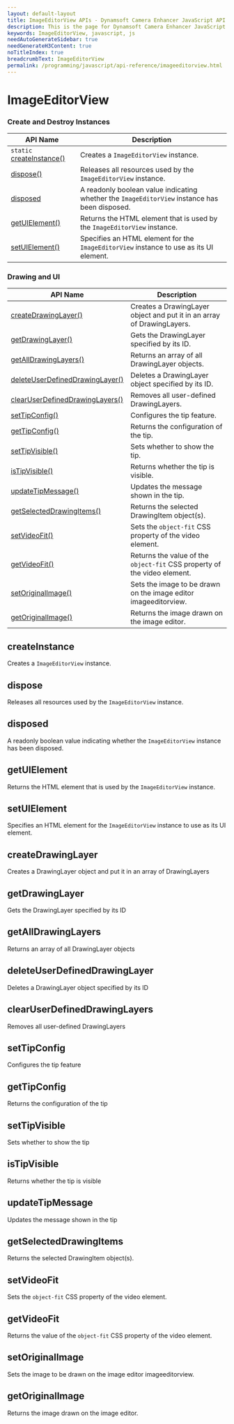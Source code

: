 ```yaml
---
layout: default-layout
title: ImageEditorView APIs - Dynamsoft Camera Enhancer JavaScript API
description: This is the page for Dynamsoft Camera Enhancer JavaScript SDK ImageEditorView APIs.
keywords: ImageEditorView, javascript, js
needAutoGenerateSidebar: true
needGenerateH3Content: true
noTitleIndex: true
breadcrumbText: ImageEditorView
permalink: /programming/javascript/api-reference/imageeditorview.html
---
```


# ImageEditorView

### Create and Destroy Instances

| API Name                                     | Description                                                                                   |
| -------------------------------------------- | --------------------------------------------------------------------------------------------- |
| `static` [createInstance()](#createinstance) | Creates a `ImageEditorView` instance.                                                         |
| [dispose()](#dispose)                        | Releases all resources used by the `ImageEditorView` instance.                                |
| [disposed](#disposed)                        | A readonly boolean value indicating whether the `ImageEditorView` instance has been disposed. |
| [getUIElement()](#getuielement)              | Returns the HTML element that is used by the `ImageEditorView` instance.                      |
| [setUIElement()](#setuielement)              | Specifies an HTML element for the `ImageEditorView` instance to use as its UI element.        |

### Drawing and UI

| API Name                                                                | Description                                                              |
| ----------------------------------------------------------------------- | ------------------------------------------------------------------------ |
| [createDrawingLayer()](#createdrawinglayer)                             | Creates a DrawingLayer object and put it in an array of DrawingLayers.   |
| [getDrawingLayer()](#getdrawinglayer)                                   | Gets the DrawingLayer specified by its ID.                               |
| [getAllDrawingLayers()](#getalldrawinglayers)                           | Returns an array of all DrawingLayer objects.                            |
| [deleteUserDefinedDrawingLayer()](#deleteuserdefineddrawinglayer)       | Deletes a DrawingLayer object specified by its ID.                       |
| [clearUserDefinedDrawingLayers()](#clearuserdefineddrawinglayers)       | Removes all user-defined DrawingLayers.                                  |
| [setTipConfig()](#settipconfig)                                         | Configures the tip feature.                                              |
| [getTipConfig()](#gettipconfig)                                         | Returns the configuration of the tip.                                    |
| [setTipVisible()](#settipvisible)                                       | Sets whether to show the tip.                                            |
| [isTipVisible()](#istipvisible)                                         | Returns whether the tip is visible.                                      |
| [updateTipMessage()](#updatetipmessage)                                 | Updates the message shown in the tip.                                    |
| [getSelectedDrawingItems()](imageeditorview.md#getselecteddrawingitems) | Returns the selected DrawingItem object(s).                              |
| [setVideoFit()](imageeditorview.md#setvideofit)                         | Sets the `object-fit` CSS property of the video element.                 |
| [getVideoFit()](imageeditorview.md#getvideofit)                         | Returns the value of the `object-fit` CSS property of the video element. |
| [setOriginalImage()](imageeditorview.md#setoriginalimage)               | Sets the image to be drawn on the image editor imageeditorview.          |
| [getOriginalImage()](imageeditorview.md#setoriginalimage)               | Returns the image drawn on the image editor.                             |

## createInstance

Creates a `ImageEditorView` instance.

## dispose

Releases all resources used by the `ImageEditorView` instance.

## disposed

A readonly boolean value indicating whether the `ImageEditorView` instance has been disposed.

## getUIElement

Returns the HTML element that is used by the `ImageEditorView` instance.

## setUIElement

Specifies an HTML element for the `ImageEditorView` instance to use as its UI element.

## createDrawingLayer

Creates a DrawingLayer object and put it in an array of DrawingLayers


## getDrawingLayer

Gets the DrawingLayer specified by its ID


## getAllDrawingLayers

Returns an array of all DrawingLayer objects


## deleteUserDefinedDrawingLayer

Deletes a DrawingLayer object specified by its ID


## clearUserDefinedDrawingLayers

Removes all user-defined DrawingLayers


## setTipConfig

Configures the tip feature


## getTipConfig

Returns the configuration of the tip


## setTipVisible

Sets whether to show the tip


## isTipVisible

Returns whether the tip is visible


## updateTipMessage

Updates the message shown in the tip


## getSelectedDrawingItems

Returns the selected DrawingItem object(s).

## setVideoFit

Sets the `object-fit` CSS property of the video element.


## getVideoFit

Returns the value of the `object-fit` CSS property of the video element.

## setOriginalImage

Sets the image to be drawn on the image editor imageeditorview.

## getOriginalImage

Returns the image drawn on the image editor.
